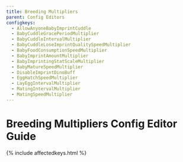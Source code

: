 ```yaml
---
title: Breeding Multipliers
parent: Config Editors
configkeys:
  - AllowAnyoneBabyImprintCuddle
  - BabyCuddleGracePeriodMultiplier
  - BabyCuddleIntervalMultiplier
  - BabyCuddleLoseImprintQualitySpeedMultiplier
  - BabyFoodConsumptionSpeedMultiplier
  - BabyImprintAmountMultiplier
  - BabyImprintingStatScaleMultiplier
  - BabyMatureSpeedMultiplier
  - DisableImprintDinoBuff
  - EggHatchSpeedMultiplier
  - LayEggIntervalMultiplier
  - MatingIntervalMultiplier
  - MatingSpeedMultiplier
---
```

# Breeding Multipliers Config Editor Guide

{% include affectedkeys.html %}